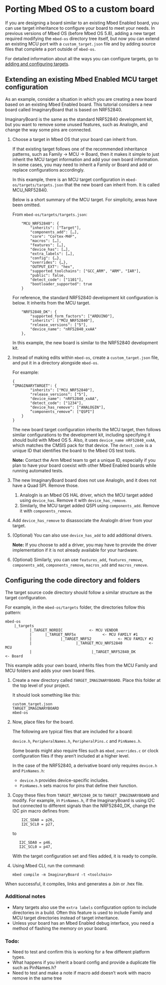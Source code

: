 # Porting Mbed OS to a custom board

If you are designing a board similar to an existing Mbed Enabled board, you can use target inheritance to configure your board to meet your needs. In previous versions of Mbed OS (before Mbed OS 5.8), adding a new target required modifying the `mbed-os` directory tree itself, but now you can extend an existing MCU port with a `custom_target.json` file and by adding source files that complete a port outside of `mbed-os`.

For detailed information about all the ways you can configure targets, go to [adding and configuring targets](../reference/adding-and-configuring-targets.html).

## Extending an existing Mbed Enabled MCU target configuration

As an example, consider a situation in which you are creating a new board based on an existing Mbed Enabled board. This tutorial considers a new board called ImaginaryBoard that is based on NRF52840.

ImaginaryBoard is the same as the standard NRF52840 development kit, but you want to remove some unused features, such as AnalogIn, and change the way some pins are connected.

1. Choose a target in Mbed OS that your board can inherit from. 

   If that existing target follows one of the recommended inheritance patterns, such as Family -> MCU -> Board, then it makes it simple to just inherit the MCU target information and add your own board information. In some cases, you may need to inherit a Family or Board and add or replace configurations accordingly.

   In this example, there is an MCU target configuration in `mbed-os/targets/targets.json` that the new board can inherit from. It is called MCU_NRF52840.
   
   Below is a short summary of the MCU target. For simplicity, areas have been omitted.
   
   From `mbed-os/targets/targets.json`:
   
   ```
       "MCU_NRF52840": {
           "inherits": ["Target"],
           "components_add": […],
           "core": "Cortex-M4F",
           "macros": […],
           "features": […],
           "device_has": […],
           "extra_labels": […],
           "config": {…},
           "overrides": {…},
           "OUTPUT_EXT": "hex",
           "supported_toolchains": ["GCC_ARM", "ARM", "IAR"],
           "public": false,
           "detect_code": ["1101"],
           "bootloader_supported": true
       }
   ```
   
   For reference, the standard NRF52840 development kit configuration is below. It inherits from the MCU target.
   
   ```
       "NRF52840_DK": {
           "supported_form_factors": ["ARDUINO"],
           "inherits": ["MCU_NRF52840"],
           "release_versions": ["5"],
           "device_name": "nRF52840_xxAA"
       },
   ```
   
   In this example, the new board is similar to the NRF52840 development kit. 
   
1. Instead of making edits within `mbed-os`, create a `custom_target.json` file, and put it in a directory alongside `mbed-os`.
   
   For example:  
   
   ```
   {
   "IMAGINARYTARGET": {
           "inherits": ["MCU_NRF52840"],
           "release_versions": ["5"],
           "device_name": "nRF52840_xxAA",
           "detect_code": ["1234"],
           "device_has_remove": ["ANALOGIN"],
           “components_remove”: ["QSPI"]
       }
   }
   ```
   
   The new board target configuration inherits the MCU target, then follows similar configurations to the development kit, including specifying it should build with Mbed OS 5. Also, it uses `device_name nRF52840_xxAA`, which matches the CMSIS pack for that device. The `detect_code` is a unique ID that identifies the board to the Mbed OS test tools.
   
   <span class="notes">**Note:** Contact the Arm Mbed team to get a unique ID, especially if you plan to have your board coexist with other Mbed Enabled boards while running automated tests.</span>

1. The new ImaginaryBoard board does not use AnalogIn, and it does not have a Quad SPI. Remove those. 

   1. AnalogIn is an Mbed OS HAL driver, which the MCU target added using `device_has`. Remove it with `device_has_remove`. 
   1. Similarly, the MCU target added QSPI using `components_add`. Remove it with `components_remove`.

1. Add `device_has_remove` to disassociate the AnalogIn driver from your target.

1. (Optional) You can also use `device_has_add` to add additional drivers.

   <span class="notes">**Note:** If you choose to add a driver, you may have to provide the driver implementation if it is not already available for your hardware.</span>

1. (Optional) Similarly, you can use `features_add`, `features_remove`, `components_add`, `components_remove`, `macros_add` and `macros_remove`.

## Configuring the code directory and folders

The target source code directory should follow a similar structure as the target configuration.

For example, in the `mbed-os/targets` folder, the directories follow this pattern:

```
mbed-os
    |_targets
           |_TARGET_NORDIC            <- MCU VENDOR
           |      |_TARGET_NRF5x            <- MCU FAMILY #1
           |             |_TARGET_NRF52            <- MCU FAMILY #2
           |                    |_TARGET_MCU_NRF52840            <- MCU
           |                           |_TARGET_NRF52840_DK            <- Board
```

This example adds your own board, inherits files from the MCU Family and MCU folders and adds your own board files.

1. Create a new directory called `TARGET_IMAGINARYBOARD`. Place this folder at the top level of your project.
   
   It should look something like this:
   
   ```
   custom_target.json
   TARGET_IMAGINARYBOARD
   mbed-os
   ```
   
1. Now, place files for the board.
   
   The following are typical files that are included for a board:
   
   `device.h`, `PeripheralNames.h`, `PeripheralPins.c` and `PinNames.h`.
   
   Some boards might also require files such as `mbed_overrides.c` or clock configuration files if they aren’t included at a higher level.

   In the case of the NRF52840, a derivative board only requires `device.h` and `PinNames.h`:
   
   -	`device.h` provides device-specific includes.
   -	`PinNames.h` sets macros for pins that define their function.
   
1. Copy these files from `TARGET_NRF52840_DK` to `TARGET_IMAGINARYBOARD` and modify. For example, in `PinNames.h`, if the ImaginaryBoard is using I2C but connected to different signals than the NRF52840_DK, change the I2C pin macro defines from:
   
   ```
       I2C_SDA0 = p26,
       I2C_SCL0 = p27,
   ```
   
   to
   
   ```
      I2C_SDA0 = p46,
      I2C_SCL0 = p47,
   ```
   
   With the target configuration set and files added, it is ready to compile.

1. Using Mbed CLI, run the command:
   
   ```
   mbed compile -m ImaginaryBoard -t <toolchain>
   ```
   
When successful, it compiles, links and generates a .bin or .hex file.

### Additional notes

- Many targets also use the `extra labels` configuration option to include directories in a build. Often this feature is used to include Family and MCU target directories instead of target inheritance.  
- Unless your board has an Mbed Enabled debug interface, you need a method of flashing the memory on your board.

### Todo:

- Need to test and confirm this is working for a few different platform types.
- What happens if you inherit a board config and provide a duplicate file such as PinNames.h?
- Need to test and make a note if macro add doesn’t work with macro remove in the same tree
